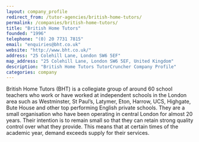 ```yaml
---
layout: company_profile
redirect_from: /tutor-agencies/british-home-tutors/
permalink: /companies/british-home-tutors/
title: "British Home Tutors"
founded: "1996"
telephone: "(0) 20 7731 7815"
email: "enquiries@bht.co.uk"
website: "http://www.bht.co.uk/"
address: "25 Colehill Lane, London SW6 5EF"
map_address: "25 Colehill Lane, London SW6 5EF, United Kingdom"
description: "British Home Tutors TutorCruncher Company Profile"
categories: company
---
```

British Home Tutors (BHT) is a collegiate group of around 60 school teachers who work or have worked at independent
schools in the London area such as Westminster, St Paul’s, Latymer, Eton, Harrow, UCS, Highgate, Bute House and other
top performing English private schools. They are a small organisation who have been operating in central London for
almost 20 years. Their intention is to remain small so that they can retain strong quality control over what they
provide. This means that at certain times of the academic year, demand exceeds supply for their services.
